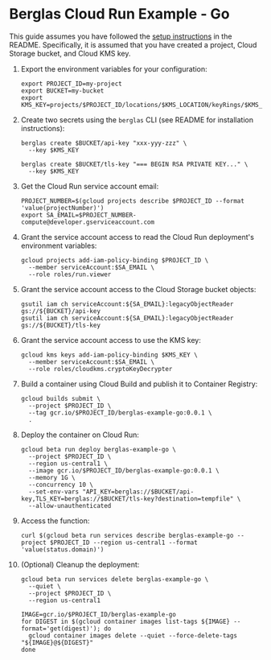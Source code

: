 # Berglas Cloud Run Example - Go

This guide assumes you have followed the [setup instructions][setup] in the
README. Specifically, it is assumed that you have created a project, Cloud
Storage bucket, and Cloud KMS key.

[setup]: https://github.com/GoogleCloudPlatform/berglas#setup

1. Export the environment variables for your configuration:

    ```text
    export PROJECT_ID=my-project
    export BUCKET=my-bucket
    export KMS_KEY=projects/$PROJECT_ID/locations/$KMS_LOCATION/keyRings/$KMS_KEYRING/cryptoKeys/$KMS_CRYPTO_KEY
    ```

1. Create two secrets using the `berglas` CLI (see README for installation
instructions):

    ```text
    berglas create $BUCKET/api-key "xxx-yyy-zzz" \
      --key $KMS_KEY
    ```

    ```text
    berglas create $BUCKET/tls-key "=== BEGIN RSA PRIVATE KEY..." \
      --key $KMS_KEY
    ```

1. Get the Cloud Run service account email:

    ```text
    PROJECT_NUMBER=$(gcloud projects describe $PROJECT_ID --format 'value(projectNumber)')
    export SA_EMAIL=$PROJECT_NUMBER-compute@developer.gserviceaccount.com
    ```

1. Grant the service account access to read the Cloud Run deployment's
environment variables:

    ```text
    gcloud projects add-iam-policy-binding $PROJECT_ID \
      --member serviceAccount:$SA_EMAIL \
      --role roles/run.viewer
    ```

1. Grant the service account access to the Cloud Storage bucket objects:

    ```text
    gsutil iam ch serviceAccount:${SA_EMAIL}:legacyObjectReader gs://${BUCKET}/api-key
    gsutil iam ch serviceAccount:${SA_EMAIL}:legacyObjectReader gs://${BUCKET}/tls-key
    ```

1. Grant the service account access to use the KMS key:

    ```text
    gcloud kms keys add-iam-policy-binding $KMS_KEY \
      --member serviceAccount:$SA_EMAIL \
      --role roles/cloudkms.cryptoKeyDecrypter
    ```

1. Build a container using Cloud Build and publish it to Container Registry:

    ```text
    gcloud builds submit \
      --project $PROJECT_ID \
      --tag gcr.io/$PROJECT_ID/berglas-example-go:0.0.1 \
      .
    ```

1. Deploy the container on Cloud Run:

    ```text
    gcloud beta run deploy berglas-example-go \
      --project $PROJECT_ID \
      --region us-central1 \
      --image gcr.io/$PROJECT_ID/berglas-example-go:0.0.1 \
      --memory 1G \
      --concurrency 10 \
      --set-env-vars "API_KEY=berglas://$BUCKET/api-key,TLS_KEY=berglas://$BUCKET/tls-key?destination=tempfile" \
      --allow-unauthenticated
    ```

1. Access the function:

    ```text
    curl $(gcloud beta run services describe berglas-example-go --project $PROJECT_ID --region us-central1 --format 'value(status.domain)')
    ```

1. (Optional) Cleanup the deployment:

    ```text
    gcloud beta run services delete berglas-example-go \
      --quiet \
      --project $PROJECT_ID \
      --region us-central1

    IMAGE=gcr.io/$PROJECT_ID/berglas-example-go
    for DIGEST in $(gcloud container images list-tags ${IMAGE} --format='get(digest)'); do
      gcloud container images delete --quiet --force-delete-tags "${IMAGE}@${DIGEST}"
    done
    ```
